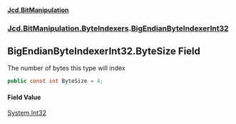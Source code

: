 #### [Jcd.BitManipulation](index.md 'index')

### [Jcd.BitManipulation.ByteIndexers](Jcd.BitManipulation.ByteIndexers.md 'Jcd.BitManipulation.ByteIndexers').[BigEndianByteIndexerInt32](Jcd.BitManipulation.ByteIndexers.BigEndianByteIndexerInt32.md 'Jcd.BitManipulation.ByteIndexers.BigEndianByteIndexerInt32')

## BigEndianByteIndexerInt32.ByteSize Field

The number of bytes this type will index

```csharp
public const int ByteSize = 4;
```

#### Field Value

[System.Int32](https://docs.microsoft.com/en-us/dotnet/api/System.Int32 'System.Int32')